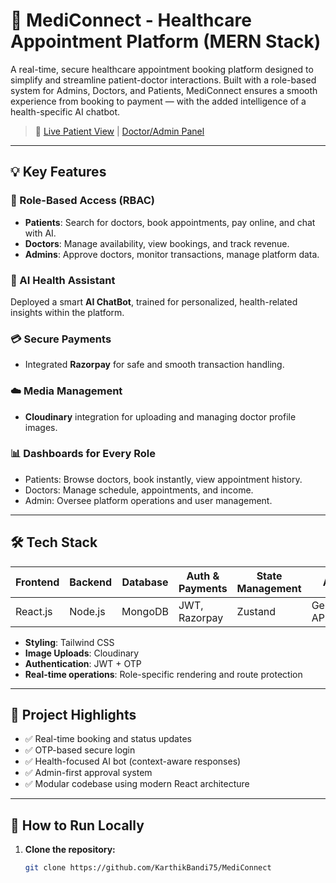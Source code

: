 # 🏥 MediConnect - Healthcare Appointment Platform (MERN Stack)

A real-time, secure healthcare appointment booking platform designed to simplify and streamline patient-doctor interactions. Built with a role-based system for Admins, Doctors, and Patients, MediConnect ensures a smooth experience from booking to payment — with the added intelligence of a health-specific AI chatbot.

> 🚀 [Live Patient View](https://medi-connect-frontend-three.vercel.app/) | [Doctor/Admin Panel](https://medi-connect-admin.vercel.app/)

---

## 💡 Key Features

### 🔐 Role-Based Access (RBAC)
- **Patients**: Search for doctors, book appointments, pay online, and chat with AI.
- **Doctors**: Manage availability, view bookings, and track revenue.
- **Admins**: Approve doctors, monitor transactions, manage platform data.

### 🤖 AI Health Assistant
Deployed a smart **AI ChatBot**, trained for personalized, health-related insights within the platform.

### 💳 Secure Payments
- Integrated **Razorpay** for safe and smooth transaction handling.

### ☁️ Media Management
- **Cloudinary** integration for uploading and managing doctor profile images.

### 📊 Dashboards for Every Role
- Patients: Browse doctors, book instantly, view appointment history.
- Doctors: Manage schedule, appointments, and income.
- Admin: Oversee platform operations and user management.

---

## 🛠 Tech Stack

| Frontend | Backend | Database | Auth & Payments | State Management | AI |
|----------|---------|----------|------------------|------------------|----|
| React.js | Node.js | MongoDB  | JWT, Razorpay    | Zustand          | Gemini API |

- **Styling**: Tailwind CSS
- **Image Uploads**: Cloudinary
- **Authentication**: JWT + OTP
- **Real-time operations**: Role-specific rendering and route protection

---

## 🧪 Project Highlights
- ✅ Real-time booking and status updates
- ✅ OTP-based secure login
- ✅ Health-focused AI bot (context-aware responses)
- ✅ Admin-first approval system
- ✅ Modular codebase using modern React architecture

---

## 🚀 How to Run Locally

1. **Clone the repository:**
   ```bash
   git clone https://github.com/KarthikBandi75/MediConnect
